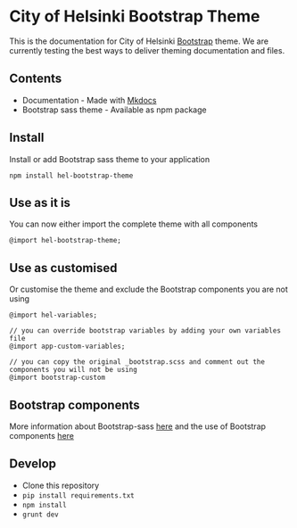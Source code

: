 # City of Helsinki Bootstrap Theme

This is the documentation for City of Helsinki [Bootstrap](https://getboostrap.com) theme. We are currently testing the best ways to deliver theming documentation and files.

## Contents

* Documentation - Made with [Mkdocs](http://www.mkdocs.org)
* Bootstrap sass theme - Available as npm package

## Install

Install or add Bootstrap sass theme to your application
```
npm install hel-bootstrap-theme
```

## Use as it is

You can now either import the complete theme with all components
```
@import hel-bootstrap-theme;
```

## Use as customised

Or customise the theme and exclude the Bootstrap components you are not using
```
@import hel-variables;

// you can override bootstrap variables by adding your own variables file
@import app-custom-variables;

// you can copy the original _bootstrap.scss and comment out the components you will not be using
@import bootstrap-custom
```

## Bootstrap components

More information about Bootstrap-sass [here](https://github.com/twbs/bootstrap-sass) and the use of Bootstrap components [here](http://getbootstrap.com/components/)

## Develop

* Clone this repository
* ``pip install requirements.txt``
* ``npm install``
* ``grunt dev``